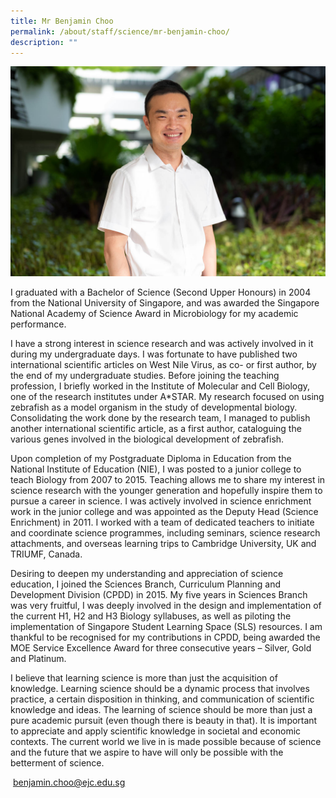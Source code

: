 ```yaml
---
title: Mr Benjamin Choo
permalink: /about/staff/science/mr-benjamin-choo/
description: ""
---
```

![](/images/Sci-Benjamin-Choo.jpg)

I graduated with a Bachelor of Science (Second Upper Honours) in 2004 from the National University of Singapore, and was awarded the Singapore National Academy of Science Award in Microbiology for my academic performance.

I have a strong interest in science research and was actively involved in it during my undergraduate days. I was fortunate to have published two international scientific articles on West Nile Virus, as co- or first author, by the end of my undergraduate studies. Before joining the teaching profession, I briefly worked in the Institute of Molecular and Cell Biology, one of the research institutes under A\*STAR. My research focused on using zebrafish as a model organism in the study of developmental biology. Consolidating the work done by the research team, I managed to publish another international scientific article, as a first author, cataloguing the various genes involved in the biological development of zebrafish.

Upon completion of my Postgraduate Diploma in Education from the National Institute of Education (NIE), I was posted to a junior college to teach Biology from 2007 to 2015. Teaching allows me to share my interest in science research with the younger generation and hopefully inspire them to pursue a career in science. I was actively involved in science enrichment work in the junior college and was appointed as the Deputy Head (Science Enrichment) in 2011. I worked with a team of dedicated teachers to initiate and coordinate science programmes, including seminars, science research attachments, and overseas learning trips to Cambridge University, UK and TRIUMF, Canada.

Desiring to deepen my understanding and appreciation of science education, I joined the Sciences Branch, Curriculum Planning and Development Division (CPDD) in 2015. My five years in Sciences Branch was very fruitful, I was deeply involved in the design and implementation of the current H1, H2 and H3 Biology syllabuses, as well as piloting the implementation of Singapore Student Learning Space (SLS) resources. I am thankful to be recognised for my contributions in CPDD, being awarded the MOE Service Excellence Award for three consecutive years – Silver, Gold and Platinum.

I believe that learning science is more than just the acquisition of knowledge. Learning science should be a dynamic process that involves practice, a certain disposition in thinking, and communication of scientific knowledge and ideas. The learning of science should be more than just a pure academic pursuit (even though there is beauty in that). It is important to appreciate and apply scientific knowledge in societal and economic contexts. The current world we live in is made possible because of science and the future that we aspire to have will only be possible with the betterment of science.

 [benjamin.choo@ejc.edu.sg](mailto:benjamin.choo@ejc.edu.sg)